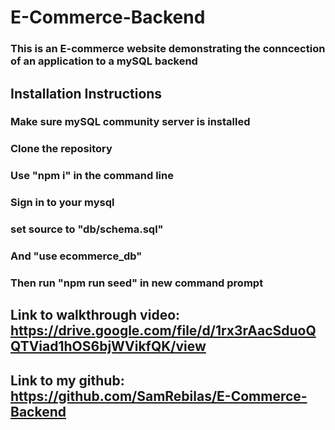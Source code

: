# E-Commerce-Backend

### This is an E-commerce website demonstrating the conncection of an application to a mySQL backend

## Installation Instructions

### Make sure mySQL community server is installed
### Clone the repository
### Use "npm i" in the command line
### Sign in to your mysql
### set source to "db/schema.sql"
### And "use ecommerce_db"
### Then run "npm run seed" in new command prompt



## Link to walkthrough video: https://drive.google.com/file/d/1rx3rAacSduoQQTViad1hOS6bjWVikfQK/view
## Link to my github: https://github.com/SamRebilas/E-Commerce-Backend